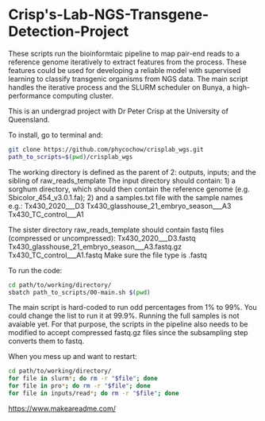 # Crisp's-Lab-NGS-Transgene-Detection-Project
These scripts run the bioinformtaic pipeline to map pair-end reads to a reference genome iteratively to extract features from the process. These features could be used for developing a reliable model with supervised learning to classify transgenic organisms from NGS data. The main script handles the iterative process and the SLURM scheduler on Bunya, a high-performance computing cluster.

This is an undergrad project with Dr Peter Crisp at the University of Queensland.
 
To install, go to terminal and:
```bash
git clone https://github.com/phycochow/crisplab_wgs.git
path_to_scripts=$(pwd)/crisplab_wgs
```

The working directory is defined as the parent of 2: outputs, inputs; and the sibling of raw_reads_template 
  The input directory should contain:
    1) a sorghum directory, which should then contain the reference genome (e.g. Sbicolor_454_v3.0.1.fa);
    2) and a samples.txt file with the sample names e.g.:
         Tx430_2020___D3
         Tx430_glasshouse_21_embryo_season___A3
         Tx430_TC_control___A1
    
The sister directory raw_reads_template should contain fastq files (compressed or uncompressed):
  Tx430_2020___D3.fastq
  Tx430_glasshouse_21_embryo_season___A3.fastq.gz
  Tx430_TC_control___A1.fastq
Make sure the file type is .fastq

To run the code:
```bash
cd path/to/working/directory/
sbatch path_to_scripts/00-main.sh $(pwd)
```
The main script is hard-coded to run odd percentages from 1% to 99%. You could change the list to run it at 99.9%. Running the full samples is not avaiable yet. For that purpose, the scripts in the pipeline also needs to be modified to accept compressed fastq.gz files since the subsampling step converts them to fastq.

When you mess up and want to restart:
```bash
cd path/to/working/directory/
for file in slurm*; do rm -r "$file"; done
for file in pro*; do rm -r "$file"; done
for file in inputs/read*; do rm -r "$file"; done
```

https://www.makeareadme.com/
